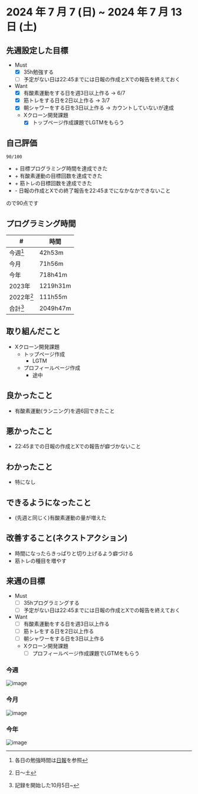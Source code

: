 # 2024 年 7 月 7 (日) ~ 2024 年 7 月 13 日 (土)

## 先週設定した目標
- Must
  - [x] 35h勉強する
  - [ ] 予定がない日は22:45までには日報の作成とXでの報告を終えておく
- Want
  - [x] 有酸素運動をする日を週3日以上作る -> 6/7
  - [x] 筋トレをする日を2日以上作る -> 3/7
  - [x] 朝シャワーをする日を3日以上作る -> カウントしていないが達成
  - Xクローン開発課題
    - [x] トップページ作成課題でLGTMをもらう

## 自己評価
```
90/100
```
- \+ 目標プログラミング時間を達成できた
- \+ 有酸素運動の目標回数を達成できた
- \+ 筋トレの目標回数を達成できた
- \- 日報の作成とXでの終了報告を22:45までになかなかできないこと

ので90点です

## プログラミング時間
| #          | 時間     |
| ---------- | -------- |
| 今週[^1]   | 42h53m   |
| 今月       | 71h56m   |
| 今年       | 718h41m  |
| 2023年     | 1219h31m |
| 2022年[^2] | 111h55m  |
| 合計[^3]   | 2049h47m |

## 取り組んだこと
- Xクローン開発課題
  - トップページ作成
    - LGTM
  - プロフィールページ作成
    - 途中

## 良かったこと
- 有酸素運動(ランニング)を週6回できたこと

## 悪かったこと
- 22:45までの日報の作成とXでの報告が癖づかないこと

## わかったこと
- 特になし

## できるようになったこと
- (先週と同じく)有酸素運動の量が増えた

## 改善すること(ネクストアクション)
- 時間になったらきっぱりと切り上げるよう癖づける
- 筋トレの種目を増やす

## 来週の目標
- Must
  - [ ] 35hプログラミングする
  - [ ] 予定がない日は22:45までには日報の作成とXでの報告を終えておく
- Want
  - [ ] 有酸素運動をする日を週3日以上作る
  - [ ] 筋トレをする日を2日以上作る
  - [ ] 朝シャワーをする日を3日以上作る
  - Xクローン開発課題
    - [ ] プロフィールページ作成課題でLGTMをもらう

[^1]: 各日の勉強時間は[日報](https://github.com/nil-ramuda/daily_report)を参照
[^2]: 日〜土
[^3]: 記録を開始した10月5日~

### 今週
![image](https://github.com/user-attachments/assets/4f7b4bad-d06f-4849-a8f1-07b59604a42d)

### 今月
![image](https://github.com/user-attachments/assets/082b858d-9b5a-4701-9e63-13730b3b28c2)

### 今年
![image](https://github.com/user-attachments/assets/8735d5e8-8c7f-4f32-b57f-19dc76445219)
